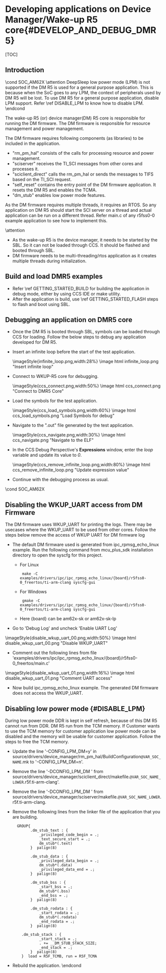 # Developing applications on  Device Manager/Wake-up R5 core{#DEVELOP_AND_DEBUG_DMR5}

[TOC]

## Introduction

\cond SOC_AM62X
\attention DeepSleep low power mode (LPM) is not supported if the DM R5 is used for a general purpose application. This is because when the SoC goes to any LPM, the context of peripherals used by DM R5 will be lost. To use DM R5 for a general purpose application, disable LPM support. Refer \ref DISABLE_LPM to know how to disable LPM.
\endcond

 The wake-up R5 (or) device manager(DM) R5 core is responsible for running the DM firmware. The DM firmware is
 responsible for resource management and power management.

The DM firmware requires following components (as libraries) to be included in the application.
  - "rm_pm_hal" consists of the calls for processing resource and power management.
  - "sciserver" receives the TI_SCI messages from other cores and processes it.
  - "sciclient_direct" calls the rm_pm_hal or sends the messages to TIFS based on the TI_SCI request.
  - "self_reset" contains the entry point of the DM firmware application. It resets the DM R5 and enables the TCMA.
  - "dm_stub" enables low power mode features.

As the DM firmware requires multiple threads, it requires an RTOS. So any application on DM R5 should start the SCI server on a thread and actual application can be run on a different thread. Refer main.c of any r5fss0-0 example application to see how to implement this.

\attention
- As the wake-up R5 is the device manager, it needs to be started by the SBL. So it can not be loaded through CCS.
It should be flashed and booted through SBL.
- DM firmware needs to be multi-threading/rtos application as it creates multiple threads during initialization.

## Build and load DMR5 examples

- Refer \ref GETTING_STARTED_BUILD for building the application in debug mode, either by using CCS IDE or make utility.
- After the application is build, use \ref GETTING_STARTED_FLASH steps to flash and boot using SBL.

## Debugging an application on DMR5 core

- Once the DM R5 is booted through SBL, symbols can be loaded through CCS for loading.
Follow the below steps to debug any application developed for DM R5.

 - Insert an infinite loop before the start of the test application.

    \imageStyle{infinite_loop.png,width:28%}
    \image html infinite_loop.png "Insert infinite loop"

 - Connect to WKUP-R5 core for debugging.

    \imageStyle{ccs_connect.png,width:50%}
    \image html ccs_connect.png "Connect to DMR5 Core"

 - Load the symbols for the test application.

    \imageStyle{ccs_load_symbols.png,width:60%}
    \image html ccs_load_symbols.png "Load Symbols for debug"

 - Navigate to the ".out" file generated by the test application.

    \imageStyle{ccs_navigate.png,width:30%}
    \image html ccs_navigate.png "Navigate to the ELF"

 - In the CCS Debug Perspective's **Expressions** window, enter the *loop* variable and update its value to *0*.

    \imageStyle{ccs_remove_infinite_loop.png,width:80%}
    \image html ccs_remove_infinite_loop.png "Update expression value"

 - Continue with the debugging process as usual.

\cond SOC_AM62X
## Disabling the WKUP_UART access from DM Firmware

The DM firmware uses WKUP_UART for printing the logs. There may be usecases where the WKUP_UART to be used from other cores.
Follow the steps below remove the access of WKUP UART for DM firmware log

  - The default DM firmware used is generated from ipc_rpmsg_echo_linux example. Run the following command from mcu_plus_sdk installation directory to open the syscfg for this project.
    - For Linux

           make -C examples/drivers/ipc/ipc_rpmsg_echo_linux/{board}/r5fss0-0_freertos/ti-arm-clang syscfg-gui

    - For Windows

           gmake -C examples/drivers/ipc/ipc_rpmsg_echo_linux/{board}/r5fss0-0_freertos/ti-arm-clang syscfg-gui
    - Here {board} can be am62x-sk or am62x-sk-lp

  - Go to 'Debug Log' and uncheck 'Enable UART Log'


\imageStyle{disable_wkup_uart_00.png,width:50%}
\image html disable_wkup_uart_00.png "Disable WKUP_UART"

  - Comment out the following lines from file 'examples/drivers/ipc/ipc_rpmsg_echo_linux/{board}/r5fss0-0_freertos/main.c'


\imageStyle{disable_wkup_uart_01.png,width:16%}
\image html disable_wkup_uart_01.png "Comment UART access"

  - Now build ipc_rpmsg_echo_linux example. The generated DM firmware does not access the WKUP_UART.

## Disabling low power mode {#DISABLE_LPM}

During low power mode DDR is kept in self refresh, because of this DM R5 cannot run from DDR. DM R5 run from the TCM memory. If Customer wants to use the TCM memory for customer application low power mode can be disabled and the memory will be usable for customer application. Follow the steps to free the TCM memory.

  - Update the  line '-CONFIG_LPM_DM=y' in  source/drivers/device_manager/rm_pm_hal/BuildConfiguration`@VAR_SOC_NAME`.mk to '-CONFIG_LPM_DM=n'.
  - Remove the  line '-DCONFIG_LPM_DM \' from  source/drivers/device_manager/sciclient_direct/makefile.`@VAR_SOC_NAME_LOWER`.r5f.ti-arm-clang'.
  - Remove the  line '-DCONFIG_LPM_DM \' from  source/drivers/device_manager/sciserver/makefile.`@VAR_SOC_NAME_LOWER`.r5f.ti-arm-clang.
  - Remove the following lines from the linker file of the application that you are building.

          GROUP{
                .dm_stub_text : {
                    _privileged_code_begin = .;
                    _text_secure_start = .;
                    dm_stub*(.text)
                }  palign(8)

                .dm_stub_data : {
                    _privileged_data_begin = .;
                    dm_stub*(.data)
                    _privileged_data_end = .;
                }  palign(8)

                .dm_stub_bss : {
                    _start_bss = .;
                    dm_stub*(.bss)
                    _end_bss = .;
                }  palign(8)

                .dm_stub_rodata : {
                    _start_rodata = .;
                    dm_stub*(.rodata)
                    _end_rodata = .;
                }  palign(8)

            .dm_stub_stack : {
                    _start_stack = .;
                    . += __DM_STUB_STACK_SIZE;
                    _end_stack = .;
                }  palign(8)
            }  load = R5F_TCMB, run = R5F_TCMA
  - Rebuild the application.
\endcond
